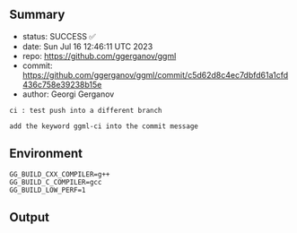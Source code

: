 ## Summary

- status: SUCCESS ✅
- date:   Sun Jul 16 12:46:11 UTC 2023
- repo:   https://github.com/ggerganov/ggml
- commit: https://github.com/ggerganov/ggml/commit/c5d62d8c4ec7dbfd61a1cfd436c758e39238b15e
- author: Georgi Gerganov
```
ci : test push into a different branch

add the keyword ggml-ci into the commit message
```

## Environment

```
GG_BUILD_CXX_COMPILER=g++
GG_BUILD_C_COMPILER=gcc
GG_BUILD_LOW_PERF=1
```

## Output

